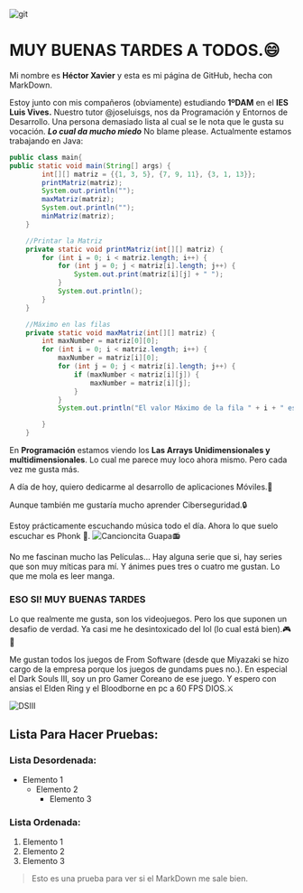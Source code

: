  ![git](https://marketing4ecommerce.net/wp-content/uploads/2018/06/GitHub-logo-2-imagen.jpg)
# MUY BUENAS TARDES A TODOS.😄
  Mi nombre es **Héctor Xavier** y esta es mi página de GitHub, hecha con MarkDown. 
  

 Estoy junto con mis compañeros (obviamente) estudiando **1ºDAM** en el **IES Luis Vives.**
 Nuestro tutor @joseluisgs, nos da Programación y Entornos de Desarrollo. Una persona demasiado lista al cual se le nota que le gusta su vocación.
 ***Lo cual da mucho miedo*** No blame please.
 Actualmente estamos trabajando en Java:
```java
public class main{
public static void main(String[] args) {
        int[][] matriz = {{1, 3, 5}, {7, 9, 11}, {3, 1, 13}};
        printMatriz(matriz);
        System.out.println("");
        maxMatriz(matriz);
        System.out.println("");
        minMatriz(matriz);
    }

    //Printar la Matriz
    private static void printMatriz(int[][] matriz) {
        for (int i = 0; i < matriz.length; i++) {
            for (int j = 0; j < matriz[i].length; j++) {
                System.out.print(matriz[i][j] + " ");
            }
            System.out.println();
        }
    }

    //Máximo en las filas
    private static void maxMatriz(int[][] matriz) {
        int maxNumber = matriz[0][0];
        for (int i = 0; i < matriz.length; i++) {
            maxNumber = matriz[i][0];
            for (int j = 0; j < matriz[i].length; j++) {
                if (maxNumber < matriz[i][j]) {
                    maxNumber = matriz[i][j];
                }
            }
            System.out.println("El valor Máximo de la fila " + i + " es " + maxNumber);

        }
    }
```


En **Programación** estamos viendo los **Las Arrays Unidimensionales y multidimensionales**. Lo cual me parece muy loco ahora mismo.
Pero cada vez me gusta más.


A día de hoy, quiero dedicarme al desarrollo de aplicaciones Móviles.📱

Aunque también me gustaría mucho aprender Ciberseguridad.🔒

Estoy prácticamente escuchando música todo el día. Ahora lo que suelo escuchar es Phonk 🎺. ![Cancioncita Guapa📻](https://www.youtube.com/watch?v=D52kastH1R8)

No me fascinan mucho las Películas... Hay alguna serie que si, hay series que son muy míticas para mí. Y ánimes pues tres o cuatro me gustan. Lo que me mola es leer manga. 
### ESO SI! MUY BUENAS TARDES 

Lo que realmente me gusta, son los videojuegos. Pero los que suponen un desafio de verdad. Ya casi me he desintoxicado del lol (lo cual está bien).🎮🔪

Me gustan todos los juegos de From Software (desde que Miyazaki se hizo cargo de la empresa porque los juegos de gundams pues no.).
En especial el Dark Souls III, soy un pro Gamer Coreano de ese juego. Y espero con ansias el Elden Ring y el Bloodborne en pc a 60 FPS DIOS.⚔️

![DSIII](https://upload.wikimedia.org/wikipedia/commons/c/c5/Dark_Souls_III.jpg)

 ## Lista Para Hacer Pruebas:
 ### Lista Desordenada:
 - Elemento 1
     - Elemento 2
         - Elemento 3
  
### Lista Ordenada:
 1. Elemento 1
 2. Elemento 2
 3. Elemento 3

 > Esto es una prueba para ver si el MarkDown me sale bien.
